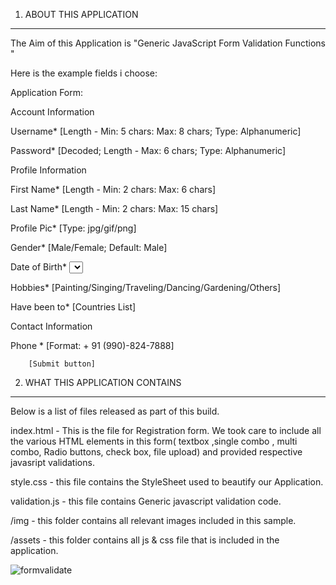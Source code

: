 1. ABOUT THIS APPLICATION

******************************************

The Aim of this Application is "Generic JavaScript Form Validation Functions "


Here is the example fields i choose:

Application Form:

Account Information	<Legend>

Username*	<Text Box> [Length - Min: 5 chars: Max: 8 chars; Type: Alphanumeric]

Password*	<Text Box> [Decoded; Length - Max: 6 chars; Type: Alphanumeric]


Profile Information	<Legend>

First Name* 	<Text Box> [Length - Min: 2 chars: Max: 6 chars] 

Last Name*	<Text Box> [Length - Min: 2 chars: Max: 15 chars] 

Profile Pic*	<File Upload> [Type: jpg/gif/png]

Gender*	<Radio Buttons> [Male/Female; Default: Male]

Date of Birth*	<Select Boxes> [Day/Month/Year]

Hobbies*	<Check Boxes> [Painting/Singing/Traveling/Dancing/Gardening/Others]

Have been to*	<Multiple Select box> [Countries List]


Contact Information	<Legend>

Phone * 	<Text Box> [Format: + 91 (990)-824-7888] 
										


		[Submit button]



2. WHAT THIS APPLICATION CONTAINS

******************************************

Below is a list of files released as part of this build.

 index.html - This is the file for Registration form. We took care to include all the various HTML elements in this form( textbox ,single combo , multi combo, Radio buttons, check box, file upload) 
	and provided respective javasript validations.


 style.css - this file contains the  StyleSheet used to beautify our Application.

 validation.js - this file contains Generic javascript validation code.

/img - this folder contains all relevant images included in this sample.




/assets - this folder contains all js & css file that is included in the application.

<img style="max-width:100%;" src="https://github.com/bheema-nyros/Generic-JavaScript-Form-Validation-Functions.git/raw/master/Screenshot.bmp" alt="formvalidate" title="formvalidate">